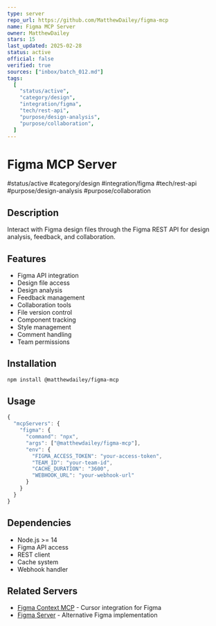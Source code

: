 ```yaml
---
type: server
repo_url: https://github.com/MatthewDailey/figma-mcp
name: Figma MCP Server
owner: MatthewDailey
stars: 15
last_updated: 2025-02-28
status: active
official: false
verified: true
sources: ["inbox/batch_012.md"]
tags:
  [
    "status/active",
    "category/design",
    "integration/figma",
    "tech/rest-api",
    "purpose/design-analysis",
    "purpose/collaboration",
  ]
---
```


# Figma MCP Server

#status/active #category/design #integration/figma #tech/rest-api #purpose/design-analysis #purpose/collaboration

## Description

Interact with Figma design files through the Figma REST API for design analysis, feedback, and collaboration.

## Features

- Figma API integration
- Design file access
- Design analysis
- Feedback management
- Collaboration tools
- File version control
- Component tracking
- Style management
- Comment handling
- Team permissions

## Installation

```bash
npm install @matthewdailey/figma-mcp
```

## Usage

```javascript
{
  "mcpServers": {
    "figma": {
      "command": "npx",
      "args": ["@matthewdailey/figma-mcp"],
      "env": {
        "FIGMA_ACCESS_TOKEN": "your-access-token",
        "TEAM_ID": "your-team-id",
        "CACHE_DURATION": "3600",
        "WEBHOOK_URL": "your-webhook-url"
      }
    }
  }
}
```

## Dependencies

- Node.js >= 14
- Figma API access
- REST client
- Cache system
- Webhook handler

## Related Servers

- [Figma Context MCP](https://github.com/GLips/Figma-Context-MCP) - Cursor integration for Figma
- [Figma Server](https://github.com/TimHolden/figma-mcp-server) - Alternative Figma implementation

